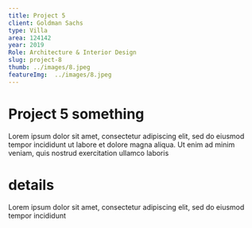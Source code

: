 ```yaml
---
title: Project 5
client: Goldman Sachs
type: Villa
area: 124142
year: 2019
Role: Architecture & Interior Design
slug: project-8
thumb: ../images/8.jpeg
featureImg:  ../images/8.jpeg
---
```


# Project 5 something

Lorem ipsum dolor sit amet, consectetur adipiscing elit, sed do eiusmod tempor incididunt ut labore et dolore magna aliqua. Ut enim ad minim veniam, quis nostrud exercitation ullamco laboris

# details

Lorem ipsum dolor sit amet, consectetur adipiscing elit, sed do eiusmod tempor incididunt
